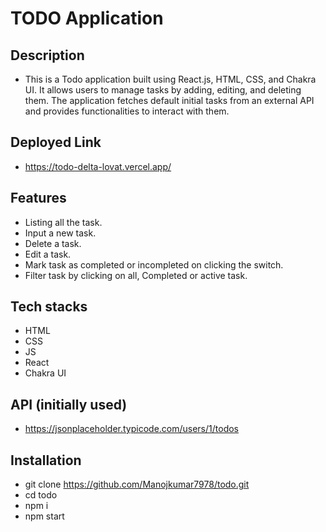 # TODO Application

## Description
- This is a Todo application built using React.js, HTML, CSS, and Chakra UI. It allows users to manage tasks by adding, editing, and deleting them. The application fetches default initial tasks from an external API and provides functionalities to interact with them.

## Deployed Link
- https://todo-delta-lovat.vercel.app/


## Features
- Listing all the task.
- Input a new task.
- Delete a task.
- Edit a task.
- Mark task as completed or incompleted on clicking the switch.
- Filter task by clicking on all, Completed or active task.

## Tech stacks
- HTML
- CSS
- JS
- React
- Chakra UI

## API (initially used)
- https://jsonplaceholder.typicode.com/users/1/todos

## Installation
- git clone https://github.com/Manojkumar7978/todo.git
- cd todo
- npm i
- npm start

